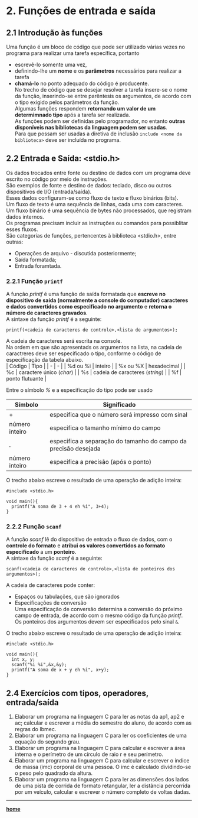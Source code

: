 # 2. Funções de entrada e saída 

## 2.1 Introdução às funções
Uma função é um bloco de código que pode ser utilizado várias vezes no programa para realizar uma tarefa específica, portanto  
- escrevê-lo somente uma vez, 
- definindo-lhe um **nome** e os **parâmetros** necessários para realizar a tarefa  
- **chamá-lo** no ponto adequado do código é producente.  
No trecho de código que se desejar resolver a tarefa insere-se o nome da função, inserindo-se entre parêntesis os argumentos, de acordo com o tipo exigido pelos parâmetros da função.  
Algumas funções respondem **retornando um valor de um determimnado tipo** após a tarefa ser realizada.   
As funções podem ser definidas pelo programador, no entanto **outras disponíveis nas bibliotecas da linguagem podem ser usadas**.  
Para que possam ser usadas a diretiva de inclusão `include <nome da biblioteca>` deve ser incluída no programa.

## 2.2 Entrada e Saída: <stdio.h>
Os dados trocados entre fonte ou destino de dados com um programa deve escrito no código por meio de instruções.  
São exemplos de fonte e destino de dados: teclado, disco ou outros dispositivos de I/O (entrada/saída).  
Esses dados configuram-se como fluxo de texto e fluxo binários (bits).  
Um fluxo de texto é uma sequência de linhas, cada uma com caracteres.  
Um fluxo binário é uma sequência de bytes não processados, que registram dados internos.   
Os programas precisam incluir as instruções ou comandos para possiblitar esses fluxos.  
São categorias de funções, pertencentes à biblioteca <stdio.h>, entre outras:
- Operações de arquivo - discutida posteriormente;
- Saída formatada;
- Entrada foramtada.

### 2.2.1 Função `printf` 
A função *printf* é uma função de saída formatada que **escreve no dispositivo de saída (normalmente a console do computador)
caracteres e dados convertidos como especificado no argumento** e **retorna o número de caracteres gravados**.   
A sintaxe da função *printf* é a seguinte:
```
printf(<cadeia de caracteres de controle>,<lista de argumentos>);
```  
A cadeia de caracteres será escrita na console.  
Na ordem em que são apresentads os argumentos na lista, na cadeia de caractreres deve ser especificado o tipo, conforme o código de especificação da tabela abaixo.  
| Código | Tipo |
| - | - |
| %d ou %i | inteiro |
| %x ou %X | hexadecimal |
| %c | caractere único (*char*) |
| %s | cadeia de caracteres (*string*) |
| %f | ponto flutuante |

Entre o símbolo *%* e a especificação do tipo pode ser usado  

| Símbolo | Significado |
| - | - |
| + | especifica que o número será impresso com sinal |
| número inteiro | especifica o tamanho mínimo do campo |
| . | especifica a separação do tamanho do campo da precisão desejada |
| número inteiro | especifica a precisão (após o ponto) |

O trecho abaixo escreve o resultado de uma operação de adição inteira:
```
#include <stdio.h>

void main(){
  printf("A soma de 3 + 4 eh %i", 3+4);
}
```

### 2.2.2 Função `scanf` 
A função *scanf* lê do dispositivo de entrada o fluxo de dados, com o **controle do formato** e **atribui os valores convertidos ao formato especificado** a um **ponteiro**.  
A sintaxe da função *scanf* é a seguinte:
```
scanf(<cadeia de caracteres de controle>,<lista de ponteiros dos argumentos>);
```  
A cadeia de caracteres pode conter:
- Espaços ou tabulações, que são ignorados
- Especificações de conversão  
Uma especificação de conversão determina a conversão do próximo campo de entrada, de acordo com o mesmo código da função *printf*.  
Os ponteiros dos argumentos devem ser especificados pelo sinal `&`.

O trecho abaixo escreve o resultado de uma operação de adição inteira:
```
#include <stdio.h>

void main(){
  int x, y;
  scanf("%i %i",&x,&y);
  printf("A soma de x + y eh %i", x+y);
}
```

## 2.4 Exercícios com tipos, operadores, entrada/saída  
1. Elaborar um programa na linguagem C para ler as notas da ap1, ap2 e ac; calcular e escrever a média do semestre do aluno, de acordo com as regras do Ibmec. 
2. Elaborar um programa na linguagem C para ler os coeficientes de uma equação do segundo grau.
3. Elaborar um programa na linguagem C para calcular e escrever a área interna e o perímetro de um círculo de raio r e seu perímetro.
5. Elaborar um programa na linguagem C para calcular e escrever o índice de massa (imc) corporal de uma pessoa. O imc é calculado dividindo-se o peso pelo quadrado da altura.
6. Elaborar um programa na linguagem C para ler as dimensões dos lados de uma pista de corrida de formato retangular, ler a distância percorrida por um veículo, calcular e escrever o número completo de voltas dadas.

___
**[home](/progC_aulas.md)**
